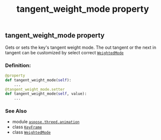 ﻿---
title: tangent_weight_mode property
second_title: Aspose.3D for Python via .NET API References
description: 
type: docs
weight: 130
url: /aspose.threed.animation/keyframe/tangent_weight_mode/
is_root: false
---

## tangent_weight_mode property


Gets or sets the key's tangent weight mode.
The out tangent or the next in tangent can be customized by select correct [`WeightedMode`](/3d/python-net/aspose.threed.animation/weightedmode)
### Definition:
```python
@property
def tangent_weight_mode(self):
    ...
@tangent_weight_mode.setter
def tangent_weight_mode(self, value):
    ...
```

### See Also
* module [`aspose.threed.animation`](../../)
* class [`KeyFrame`](/3d/python-net/aspose.threed.animation/keyframe)
* class [`WeightedMode`](/3d/python-net/aspose.threed.animation/weightedmode)
